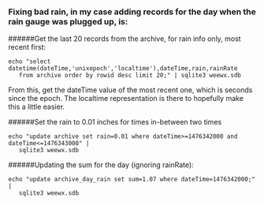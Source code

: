 ### Fixing bad rain, in my case adding records for the day when the rain gauge was plugged up, is:

######Get the last 20 records from the archive, for rain info only, most recent first:

    echo "select datetime(dateTime,'unixepoch','localtime'),dateTime,rain,rainRate 
       from archive order by rowid desc limit 20;" | sqlite3 weewx.sdb

From this, get the dateTime value of the most recent one, which is seconds
  since the epoch.  The localtime representation is there to hopefully make this a little easier.

######Set the rain to 0.01 inches for times in-between two times

    echo "update archive set rain=0.01 where dateTime>=1476342000 and dateTime<=1476343000" |
       sqlite3 weewx.sdb
    
######Updating the sum for the day (ignoring rainRate):

    echo "update archive_day_rain set sum=1.07 where dateTime=1476342000;" | 
       sqlite3 weewx.sdb
